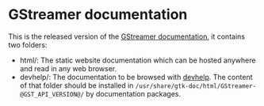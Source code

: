 # GStreamer documentation

This is the released version of the [GStreamer documentation](https://cgit.freedesktop.org/gstreamer/gst-docs), it contains
two folders:

* html/: The static website documentation which can be hosted anywhere and
         read in any web browser.
* devhelp/: The documentation to be browsed with [devhelp](https://wiki.gnome.org/Apps/Devhelp).
            The content of that folder should be installed in `/usr/share/gtk-doc/html/GStreamer-@GST_API_VERSION@/`
            by documentation packages.